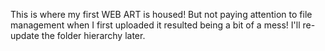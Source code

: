 This is where my first WEB ART is housed! But not paying attention to file management when I first uploaded it resulted being a bit of a mess! I'll re-update the folder hierarchy later.
